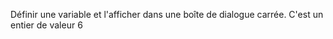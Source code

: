 <!-- Exercice 1 -->
Définir une variable et l'afficher dans une boîte de dialogue carrée.
C'est un entier de valeur 6